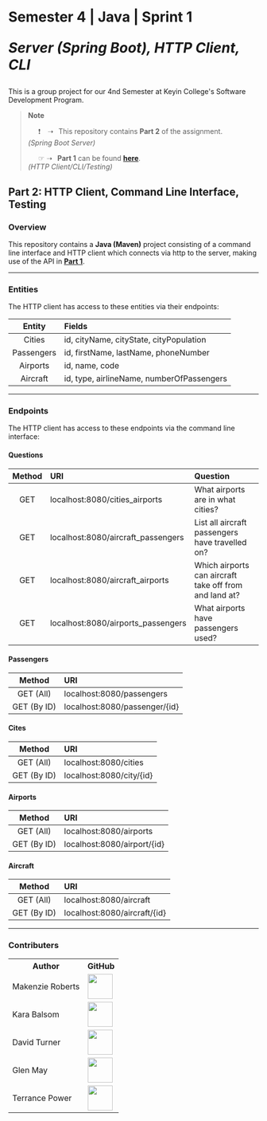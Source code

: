 <h1>
  Semester 4 | Java | Sprint 1

  *Server (Spring Boot), HTTP Client, CLI*
</h1>

This is a group project for our 4nd Semester at Keyin College's Software Development Program.

> __Note__ 
>
>
>⠀⠀❗ ⠀➝⠀This repository contains **Part 2** of the assignment.⠀⠀⠀ *(Spring Boot Server)*
>
>⠀⠀☞ ➝⠀**Part 1** can be found [**here**](https://github.com/KeyinTeamAwesome/Sem4_Sprint1_Part1).⠀⠀⠀⠀⠀⠀⠀⠀⠀⠀⠀⠀⠀⠀⠀⠀⠀⠀⠀ *(HTTP Client/CLI/Testing)*


## Part 2: HTTP Client, Command Line Interface, Testing

### **Overview**
This repository contains a **Java (Maven)** project consisting of a command line interface and HTTP client which connects via http to the server, making use of the API in [**Part 1**](https://github.com/KeyinTeamAwesome/Sem4_Sprint1_Part1).

---

### **Entities**

The HTTP client has access to these entities via their endpoints:

| Entity       | Fields                                      | 
| :----------: | :------------------------------------------ | 
|    Cities    | id, cityName, cityState, cityPopulation     |
|  Passengers  | id, firstName, lastName, phoneNumber        |
|   Airports   | id, name, code                              |
|   Aircraft   | id, type, airlineName, numberOfPassengers   |

---

### **Endpoints**

The HTTP client has access to these endpoints via the command line interface:

#### **Questions**

|   Method    | URI                                 | Question                                               |
| :---------: | :---------------------------------- | :----------------------------------------------------- |
|     GET     | localhost:8080/cities_airports      | What airports are in what cities?                      |
|     GET     | localhost:8080/aircraft_passengers  | List all aircraft passengers have travelled on?        |
|     GET     | localhost:8080/aircraft_airports    | Which airports can aircraft take off from and land at? |
|     GET     | localhost:8080/airports_passengers  | What airports have passengers used?                    |

#### **Passengers**

|   Method    | URI                           |
| :---------: | :---------------------------- |
|  GET (All)  | localhost:8080/passengers     |
| GET (By ID) | localhost:8080/passenger/{id} |

#### **Cites**

|              Method                | URI                          |
| :--------------------------------: | :--------------------------- |
|             GET (All)              | localhost:8080/cities        |
|            GET (By ID)             | localhost:8080/city/{id}     |

#### **Airports**

|              Method                | URI                          |
| :--------------------------------: | :--------------------------- |
|             GET (All)              | localhost:8080/airports      |
|            GET (By ID)             | localhost:8080/airport/{id}  |

#### **Aircraft**

|              Method                | URI                          |
| :--------------------------------: | :--------------------------- |
|             GET (All)              | localhost:8080/aircraft      |
|            GET (By ID)             | localhost:8080/aircraft/{id} |

---

### Contributers

<table>
  <tr>
    <th>Author</th>
    <th>GitHub</th>
  </tr>
  <tr>
    <td>Makenzie Roberts</td>
    <td>
      <a href="https://github.com/MakenzieRoberts"><img height="50px" src="https://avatars.githubusercontent.com/u/100213075?v=4"></a>
    </td>
  </tr> 
  <tr>
    <td>Kara Balsom</td>
    <td>
      <a href="https://github.com/kbalsom"><img height="50px" src="https://avatars.githubusercontent.com/u/100210446?v=4"></a>
    </td>
  </tr>
  <tr>
    <td>David Turner</td>
    <td>
      <a href="https://github.com/DeToxFox"><img height="50px" src="https://avatars.githubusercontent.com/u/95373983?v=4"></a>
    </td>
  </tr>
      <td>Glen May</td>
    <td>
      <a href="https://github.com/ellis0n"><img height="50px" src="https://avatars.githubusercontent.com/u/100211236?v=4"></a>
    </td>
  </tr>
    </tr>
      <td>Terrance Power</td>
    <td>
      <a href="https://github.com/Tpower16"><img height="50px" src="https://avatars.githubusercontent.com/u/100700181?v=4"></a>
    </td>
  </tr>
</table>
